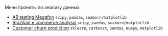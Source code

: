 Мини проекты по анализу данных:

- [AB testing Megafon](AB-testing-megafon)  `scipy`, `pandas`, `seaborn/matplotlib`
- [Brazilian e commerce analysis](Brazilian-e-commerce)  `scipy`, `pandas`, `seaborn/matplotlib`
- [Customer churn prediction](Customer-churn)   `sklearn`, `catboost`, `pandas`, `numpy`, `matplotlib`
